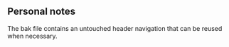 ## Personal notes
The bak file contains an untouched header navigation that can be reused when necessary.